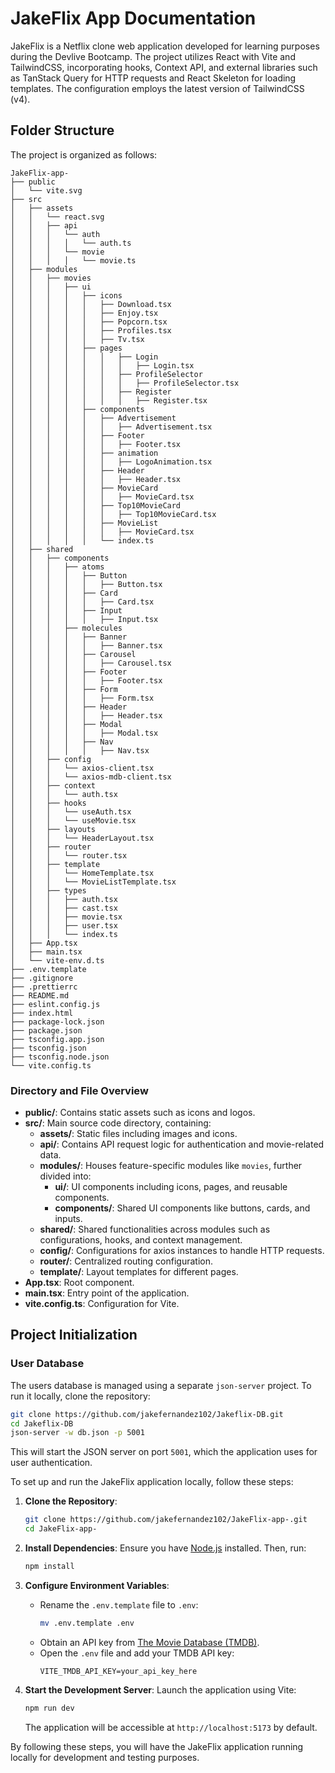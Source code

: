 # JakeFlix App Documentation

JakeFlix is a Netflix clone web application developed for learning purposes during the Devlive Bootcamp. The project utilizes React with Vite and TailwindCSS, incorporating hooks, Context API, and external libraries such as TanStack Query for HTTP requests and React Skeleton for loading templates. The configuration employs the latest version of TailwindCSS (v4).

## Folder Structure

The project is organized as follows:

```
JakeFlix-app-
├── public
│   └── vite.svg
├── src
│   ├── assets
│   │   └── react.svg
│   │   ├── api
│   │   │   └── auth
│   │   │   │   └── auth.ts
│   │   │   └── movie
│   │   │   │   └── movie.ts
│   ├── modules
│   │   ├── movies
│   │   │   ├── ui
│   │   │   │   ├── icons
│   │   │   │   │   ├── Download.tsx
│   │   │   │   │   ├── Enjoy.tsx
│   │   │   │   │   ├── Popcorn.tsx
│   │   │   │   │   ├── Profiles.tsx
│   │   │   │   │   ├── Tv.tsx
│   │   │   │   ├── pages
│   │   │   │   │   │   ├── Login
│   │   │   │   │   │   │   ├── Login.tsx
│   │   │   │   │   │   ├── ProfileSelector
│   │   │   │   │   │   │   ├── ProfileSelector.tsx
│   │   │   │   │   │   ├── Register
│   │   │   │   │   │   │   ├── Register.tsx
│   │   │   │   ├── components
│   │   │   │   │   ├── Advertisement
│   │   │   │   │   │   ├── Advertisement.tsx
│   │   │   │   │   ├── Footer
│   │   │   │   │   │   ├── Footer.tsx
│   │   │   │   │   ├── animation
│   │   │   │   │   │   ├── LogoAnimation.tsx
│   │   │   │   │   ├── Header
│   │   │   │   │   │   ├── Header.tsx
│   │   │   │   │   ├── MovieCard
│   │   │   │   │   │   ├── MovieCard.tsx
│   │   │   │   │   ├── Top10MovieCard
│   │   │   │   │   │   ├── Top10MovieCard.tsx
│   │   │   │   │   ├── MovieList
│   │   │   │   │   │   ├── MovieCard.tsx
│   │   │   │   │   └── index.ts
│   ├── shared
│   │   ├── components
│   │   │   ├── atoms
│   │   │   │   ├── Button
│   │   │   │   │   ├── Button.tsx
│   │   │   │   ├── Card
│   │   │   │   │   ├── Card.tsx
│   │   │   │   ├── Input
│   │   │   │   │   ├── Input.tsx
│   │   │   ├── molecules
│   │   │   │   ├── Banner
│   │   │   │   │   ├── Banner.tsx
│   │   │   │   ├── Carousel
│   │   │   │   │   ├── Carousel.tsx
│   │   │   │   ├── Footer
│   │   │   │   │   ├── Footer.tsx
│   │   │   │   ├── Form
│   │   │   │   │   ├── Form.tsx
│   │   │   │   ├── Header
│   │   │   │   │   ├── Header.tsx
│   │   │   │   ├── Modal
│   │   │   │   │   ├── Modal.tsx
│   │   │   │   ├── Nav
│   │   │   │   │   ├── Nav.tsx
│   │   ├── config
│   │   │   └── axios-client.tsx
│   │   │   └── axios-mdb-client.tsx
│   │   ├── context
│   │   │   └── auth.tsx
│   │   ├── hooks
│   │   │   └── useAuth.tsx
│   │   │   └── useMovie.tsx
│   │   ├── layouts
│   │   │   └── HeaderLayout.tsx
│   │   ├── router
│   │   │   └── router.tsx
│   │   ├── template
│   │   │   └── HomeTemplate.tsx
│   │   │   └── MovieListTemplate.tsx
│   │   ├── types
│   │   │   ├── auth.tsx
│   │   │   ├── cast.tsx
│   │   │   ├── movie.tsx
│   │   │   ├── user.tsx
│   │   │   └── index.ts
│   ├── App.tsx
│   ├── main.tsx
│   └── vite-env.d.ts
├── .env.template
├── .gitignore
├── .prettierrc
├── README.md
├── eslint.config.js
├── index.html
├── package-lock.json
├── package.json
├── tsconfig.app.json
├── tsconfig.json
├── tsconfig.node.json
└── vite.config.ts
```

### Directory and File Overview

- **public/**: Contains static assets such as icons and logos.
- **src/**: Main source code directory, containing:
  - **assets/**: Static files including images and icons.
  - **api/**: Contains API request logic for authentication and movie-related data.
  - **modules/**: Houses feature-specific modules like `movies`, further divided into:
    - **ui/**: UI components including icons, pages, and reusable components.
    - **components/**: Shared UI components like buttons, cards, and inputs.
  - **shared/**: Shared functionalities across modules such as configurations, hooks, and context management.
  - **config/**: Configurations for axios instances to handle HTTP requests.
  - **router/**: Centralized routing configuration.
  - **template/**: Layout templates for different pages.
- **App.tsx**: Root component.
- **main.tsx**: Entry point of the application.
- **vite.config.ts**: Configuration for Vite.

## Project Initialization

### User Database

The users database is managed using a separate `json-server` project. To run it locally, clone the repository:

```bash
git clone https://github.com/jakefernandez102/Jakeflix-DB.git
cd Jakeflix-DB
json-server -w db.json -p 5001
```

This will start the JSON server on port `5001`, which the application uses for user authentication.

To set up and run the JakeFlix application locally, follow these steps:

1. **Clone the Repository**:

   ```bash
   git clone https://github.com/jakefernandez102/JakeFlix-app-.git
   cd JakeFlix-app-
   ```

2. **Install Dependencies**:
   Ensure you have [Node.js](https://nodejs.org/) installed. Then, run:

   ```bash
   npm install
   ```

3. **Configure Environment Variables**:

   - Rename the `.env.template` file to `.env`:
     ```bash
     mv .env.template .env
     ```
   - Obtain an API key from [The Movie Database (TMDB)](https://www.themoviedb.org/).
   - Open the `.env` file and add your TMDB API key:
     ```
     VITE_TMDB_API_KEY=your_api_key_here
     ```

4. **Start the Development Server**:
   Launch the application using Vite:
   ```bash
   npm run dev
   ```
   The application will be accessible at `http://localhost:5173` by default.

By following these steps, you will have the JakeFlix application running locally for development and testing purposes.
